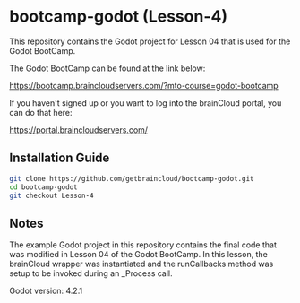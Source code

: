 # bootcamp-godot (Lesson-4)

This repository contains the Godot project for Lesson 04 that is used for the Godot BootCamp.

The Godot BootCamp can be found at the link below:

https://bootcamp.braincloudservers.com/?mto-course=godot-bootcamp


If you haven't signed up or you want to log into the brainCloud portal, you can do that here:

https://portal.braincloudservers.com/


## Installation Guide

```bash
git clone https://github.com/getbraincloud/bootcamp-godot.git
cd bootcamp-godot
git checkout Lesson-4
```

## Notes

The example Godot project in this repository contains the final code that was modified in Lesson 04 of the Godot BootCamp. In this lesson, the brainCloud wrapper was instantiated and the runCallbacks method was setup to be invoked during an _Process call.

Godot version: 4.2.1
